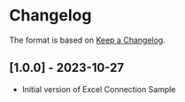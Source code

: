 # Changelog

The format is based on [Keep a Changelog](https://keepachangelog.com/en/1.0.0/).

## [1.0.0] - 2023-10-27
- Initial version of Excel Connection Sample

